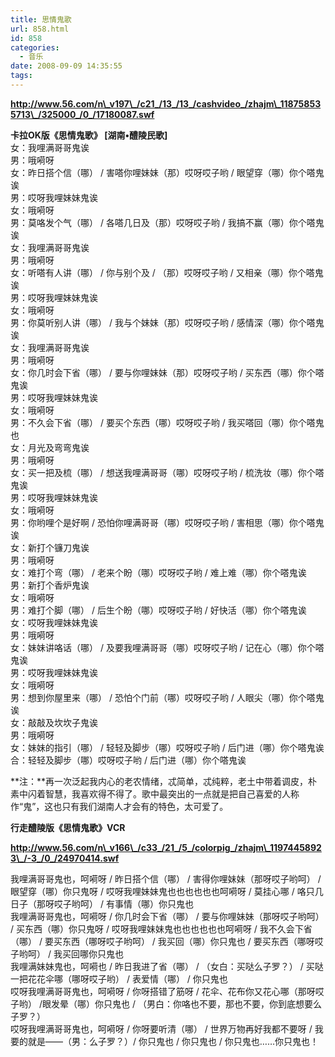 ```yaml
---
title: 思情鬼歌
url: 858.html
id: 858
categories:
  - 音乐
date: 2008-09-09 14:35:55
tags:
---
```


  
**http://www.56.com/n\_v197\_/c21_/13_/13_/cashvideo_/zhajm\_118758535713\_/325000_/0_/17180087.swf**  
  
**卡拉OK版《思情鬼歌》 \[湖南•醴陵民歌\]**  
女：我哩满哥哥鬼诶  
男：哦嗬呀  
女：昨日搭个信（哪） / 害嗒你哩妹妹（那）哎呀哎子哟 / 眼望穿（哪）你个嗒鬼诶  
男：哎呀我哩妹妹鬼诶  
女：哦嗬呀  
男：莫咯发个气（哪） / 各嗒几日及（那）哎呀哎子哟 / 我搞不赢（哪）你个嗒鬼诶  
女：我哩满哥哥鬼诶  
男：哦嗬呀  
女：听嗒有人讲（哪） / 你与别个及 / （那）哎呀哎子哟 / 又相亲（哪）你个嗒鬼诶  
男：哎呀我哩妹妹鬼诶  
女：哦嗬呀  
男：你莫听别人讲（哪） / 我与个妹妹（那）哎呀哎子哟 / 感情深（哪）你个嗒鬼诶  
女：我哩满哥哥鬼诶  
男：哦嗬呀  
女：你几时会下省（哪） / 要与你哩妹妹（那）哎呀哎子哟 / 买东西（哪）你个嗒鬼诶  
男：哎呀我哩妹妹鬼诶  
女：哦嗬呀  
男：不久会下省（哪） / 要买个东西（哪）哎呀哎子哟 / 我买嗒回（哪）你个嗒鬼也  
女：月光及弯弯鬼诶  
男：哦嗬呀  
女：买一把及梳（哪） / 想送我哩满哥哥（哪）哎呀哎子哟 / 梳洗妆（哪）你个嗒鬼诶  
男：哎呀我哩妹妹鬼诶  
女：哦嗬呀  
男：你哟哩个是好啊 / 恐怕你哩满哥哥（哪）哎呀哎子哟 / 害相思（哪）你个嗒鬼诶  
女：新打个镰刀鬼诶  
男：哦嗬呀  
女：难打个弯（哪） / 老来个盼（哪）哎呀哎子哟 / 难上难（哪）你个嗒鬼诶  
男：新打个香炉鬼诶  
女：哦嗬呀  
男：难打个脚（哪） / 后生个盼（哪）哎呀哎子哟 / 好快活（哪）你个嗒鬼诶  
女：哎呀我哩妹妹鬼诶  
男：哦嗬呀  
女：妹妹讲咯话（哪） / 及要我哩满哥哥（哪）哎呀哎子哟 / 记在心（哪）你个嗒鬼诶  
男：哎呀我哩妹妹鬼诶  
女：哦嗬呀  
男：想到你屋里来（哪） / 恐怕个门前（哪）哎呀哎子哟 / 人眼尖（哪）你个嗒鬼诶  
女：敲敲及坎坎子鬼诶  
男：哦嗬呀  
女：妹妹的指引（哪） / 轻轻及脚步（哪）哎呀哎子哟 / 后门进（哪）你个嗒鬼诶  
合：轻轻及脚步（哪）哎呀哎子哟 / 后门进（哪）你个嗒鬼诶  
  
**注：**再一次泛起我内心的老农情绪，忒简单，忒纯粹，老土中带着调皮，朴素中闪着智慧，我喜欢得不得了。歌中最突出的一点就是把自己喜爱的人称作“鬼”，这也只有我们湖南人才会有的特色，太可爱了。  
  
**行走醴陵版《思情鬼歌》VCR**  
  
**http://www.56.com/n\_v166\_/c33_/21_/5_/colorpig_/zhajm\_11974458923\_/-3_/0_/24970414.swf**  
  
我哩满哥哥鬼也，呵嗬呀 / 昨日搭个信（哪） / 害得你哩妹妹（那呀哎子哟呵） / 眼望穿（哪）你只鬼呀 / 哎呀我哩妹妹鬼也也也也也也呵嗬呀 / 莫挂心哪 / 咯只几日子（那呀哎子哟呵） / 有事情（哪）你只鬼也  
我哩满哥哥鬼也，呵嗬呀 / 你几时会下省（哪） / 要与你哩妹妹（那呀哎子哟呵） / 买东西（哪）你只鬼呀 / 哎呀我哩妹妹鬼也也也也也也呵嗬呀 / 我不久会下省（哪） / 要买东西（哪呀哎子哟呵） / 我买回（哪）你只鬼也 / 要买东西（哪呀哎子哟呵） / 我买回哪你只鬼也  
我哩满妹妹鬼也，呵嗬也 / 昨日我进了省（哪） / （女白：买哒么子罗？） / 买哒一把花花伞哪（哪呀哎子哟） / 表爱情（哪） / 你只鬼也  
哎呀我哩满哥哥鬼也，呵嗬呀 / 你呀搭错了筋呀 / 花伞、花布你又花心哪（那呀哎子哟） /眼发晕（哪）你只鬼也 / （男白：你咯也不要，那也不要，你到底想要么子罗？）  
哎呀我哩满哥哥鬼也，呵嗬呀 / 你呀要听清（哪） / 世界万物再好我都不要呀 / 我要的就是——（男：么子罗？）/ 你只鬼也 / 你只鬼也 / 你只鬼也……你只鬼也！